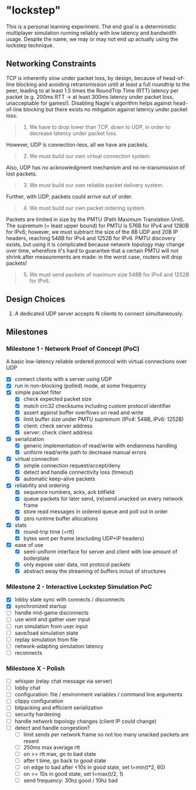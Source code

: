 # "lockstep"

This is a personal learning experiment.
The end goal is a deterministic multiplayer simulation running reliably with low latency and bandwidth usage.
Despite the name, we may or may not end up actually using the lockstep technique.

## Networking Constraints

TCP is inherently slow under packet loss, by design, because of head-of-line blocking and avoiding retransmission until at least a full roundtrip to the peer, leading to at least 1.5 times the RoundTrip Time (RTT) latency per packet (e.g. 200ms RTT -> at least 300ms latency under packet loss, unacceptable for games!). Disabling Nagle's algorithm helps against head-of-line blocking but there exists no mitigation against latency under packet loss.

> 1. We have to drop lower than TCP, down to UDP, in order to decrease latency under packet loss.

However, UDP is connection-less, all we have are packets.

> 2. We must build our own virtual connection system.

Also, UDP has no acknowledgment mechanism and no re-transmission of lost packets.

> 3. We must build our own reliable packet delivery system.

Further, with UDP, packets could arrive out of order.

> 4. We must build our own packet ordering system.

Packets are limited in size by the PMTU (Path Maximum Translation Unit). The supremum (= least upper bound) for PMTU is 576B for IPv4 and 1280B for IPv6; however, we must subtract the size of the 8B UDP and 20B IP headers, reaching 548B for IPv4 and 1252B for IPv6. PMTU discovery exists, but using it is complicated because network topology may change over time, wherefore it's hard to guarantee that a certain PMTU will not shrink after measurements are made: in the worst case, routers will drop packets!

> 5. We must send packets of maximum size 548B for IPv4 and 1252B for IPv6.

## Design Choices

1. A dedicated UDP server accepts N clients to connect simultaneously.

## Milestones

### Milestone 1 - Network Proof of Concept (PoC)

A basic low-latency reliable ordered protocol with virtual connections over UDP

- [x] connect clients with a server using UDP
- [x] run in non-blocking (polled) mode, at some frequency
- [x] simple packet filter
  - [x] check expected packet size
  - [x] match crc32 checksums including custom protocol identifier
  - [x] assert against buffer overflows on read and write
  - [x] limit buffer size under PMTU supremum (IPv4: 548B, IPv6: 1252B)
  - [x] client: check server address
  - [x] server: check client address
- [x] serialization
  - [x] generic implementation of read/write with endianness handling
  - [x] uniform read/write path to decrease manual errors
- [x] virtual connection
  - [x] simple connection request/accept/deny
  - [x] detect and handle connectivity loss (timeout)
  - [x] automatic keep-alive packets
- [x] reliability and ordering
  - [x] sequence numbers, acks, ack bitfield
  - [x] queue packets for later send, (re)send unacked on every network frame
  - [x] store read messages in ordered queue and poll out in order
  - [x] zero runtime buffer allocations
- [x] stats
  - [x] round-trip time (=rtt)
  - [x] bytes sent per frame (excluding UDP+IP headers)
- [x] ease of use
  - [x] semi-uniform interface for server and client with low amount of boilerplate
  - [x] only expose user data, not protocol packets
  - [x] abstract away the streaming of buffers in/out of structures

### Milestone 2 - Interactive Lockstep Simulation PoC

- [x] lobby state sync with connects / disconnects
- [x] synchronized startup
- [ ] handle mid-game disconnects
- [ ] use winit and gather user input
- [ ] run simulation from user input
- [ ] save/load simulation state
- [ ] replay simulation from file
- [ ] network-adapting simulation latency
- [ ] reconnects

### Milestone X - Polish

- [ ] whisper (relay chat message via server)
- [ ] lobby chat
- [ ] configuration: file / environment variables / command line arguments
- [ ] clippy configuration
- [ ] bitpacking and efficient serialization
- [ ] security hardening
- [ ] handle network topology changes (client IP could change)
- [ ] detect and handle congestion?
  - [ ] limit sends per network frame so not too many unacked packets are resent
  - [ ] 250ms max average rtt
  - [ ] on >= rtt max, go to bad state
  - [ ] after t time, go back to good state
  - [ ] on edge to bad after <10s in good state, set t=min(t\*2, 60)
  - [ ] on >= 10s in good state, set t=max(t/2, 1)
  - [ ] send frequency: 30hz good / 10hz bad

